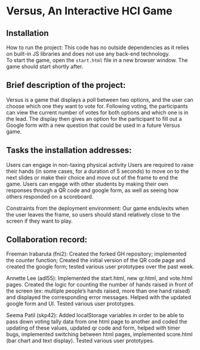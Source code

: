 # Versus, An Interactive HCI Game

## Installation

How to run the project:
This code has no outside dependencies as it relies on built-in JS libraries and does not use any back-end technology.<br>
To start the game, open the `start.html` file in a new browser window. The game should start shortly after. 

## Brief description of the project:

Versus is a game that displays a poll between two options, and the user can choose which one they want to vote for. Following voting, the participants can view the current number of votes for both options and which one is in the lead. The display then gives an option for the participant to fill out a Google form with a new question that could be used in a future Versus game.


## Tasks the installation addresses:
Users can engage in non-taxing physical activity
Users are required to raise their hands (in some cases, for a duration of 5 seconds) to move on to the next slides or make their choice and move out of the frame to end the game. 
Users can engage with other students by making their own responses through a QR code and google form, as well as seeing how others responded on a scoreboard.

Constraints from the deployment environment:
Our game ends/exits when the user leaves the frame, so users should stand relatively close to the screen if they want to play. 

## Collaboration record:

Freeman Irabaruta (fni2): Created the forked GH repository; implemented the counter function; Created the initial version of the QR code page and created the google form; tested various user prototypes over the past week.  

Annette Lee (adl55): Implemented the start.html, new qr.html, and vote.html pages. Created the logic for counting the number of hands raised in front of the screen (ex: multiple people’s hands raised, more than one hand raised) and displayed the corresponding error messages. Helped with the updated google form and UI. Tested various user prototypes.

Seema Patil (skp42): Added localStorage variables in order to be able to pass down voting tally data from one html page to another and coded the updating of these values, updated qr code and form, helped with timer bugs, implemented switching between html pages, implemented score.html (bar chart and text display). Tested various user prototypes.

